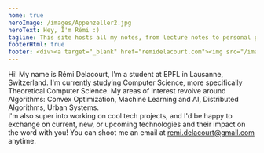 ```yaml
---
home: true
heroImage: /images/Appenzeller2.jpg
heroText: Hey, I'm Rémi :)
tagline: This site hosts all my notes, from lecture notes to personal project notes
footerHtml: true
footer: <div><a target="_blank" href="remidelacourt.com"><img src="/images/mountain2.png" alt="Mountain logo" width="50" height="50" style="vertical-align:middle" /></a></div>
---
```


Hi! My name is Rémi Delacourt, I'm a student at EPFL in Lausanne, Switzerland. I'm currently studying Computer Science, more specifically Theoretical Computer Science. My areas of interest revolve around Algorithms: Convex Optimization, Machine Learning and AI, Distributed Algorithms, Urban Systems.  
I'm also super into working on cool tech projects, and I'd be happy to exchange on current, new, or upcoming technologies and their impact on the word with you! You can shoot me an email at [remi.delacourt@gmail.com](mailto:remi.delacourt@gmail.com) anytime.